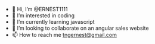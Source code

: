 - 👋 Hi, I’m @ERNEST1111
- 👀 I’m interested in coding
- 🌱 I’m currently learning javascript
- 💞️ I’m looking to collaborate on an angular sales website
- 📫 How to reach me tngernest@gmail.com

<!---
ERNEST1111/ERNEST1111 is a ✨ special ✨ repository because its `README.md` (this file) appears on your GitHub profile.
You can click the Preview link to take a look at your changes.
--->
